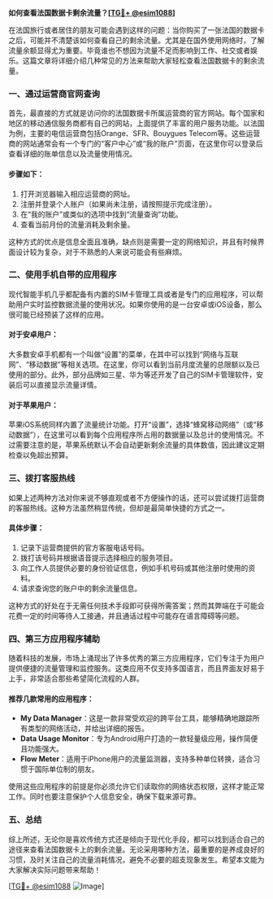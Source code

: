 **如何查看法国数据卡剩余流量？[[TG💪+ @esim1088](https://t.me/s/esim1088)]**

在法国旅行或者居住的朋友可能会遇到这样的问题：当你购买了一张法国的数据卡之后，可能并不清楚该如何查看自己的剩余流量。尤其是在国外使用网络时，了解流量余额显得尤为重要。毕竟谁也不想因为流量不足而影响到工作、社交或者娱乐。这篇文章将详细介绍几种常见的方法来帮助大家轻松查看法国数据卡的剩余流量。

### 一、通过运营商官网查询

首先，最直接的方式就是访问你的法国数据卡所属运营商的官方网站。每个国家和地区的移动通信服务商都有自己的网站，上面提供了丰富的用户服务功能。以法国为例，主要的电信运营商包括Orange、SFR、Bouygues Telecom等。这些运营商的网站通常会有一个专门的“客户中心”或“我的账户”页面，在这里你可以登录后查看详细的账单信息以及流量使用情况。

#### 步骤如下：
1. 打开浏览器输入相应运营商的网址。
2. 注册并登录个人账户（如果尚未注册，请按照提示完成注册）。
3. 在“我的账户”或类似的选项中找到“流量查询”功能。
4. 查看当前月份的流量消耗及剩余量。

这种方式的优点是信息全面且准确，缺点则是需要一定的网络知识，并且有时候界面设计较为复杂，对于不熟悉的人来说可能会有些麻烦。

### 二、使用手机自带的应用程序

现代智能手机几乎都配备有内置的SIM卡管理工具或者是专门的应用程序，可以帮助用户实时监控数据流量的使用状况。如果你使用的是一台安卓或iOS设备，那么很可能已经预装了这样的应用。

#### 对于安卓用户：
大多数安卓手机都有一个叫做“设置”的菜单，在其中可以找到“网络与互联网”、“移动数据”等相关选项。在这里，你可以看到当前月度流量的总限额以及已使用的部分。此外，部分品牌如三星、华为等还开发了自己的SIM卡管理软件，安装后可以直接显示流量详情。

#### 对于苹果用户：
苹果iOS系统同样内置了流量统计功能。打开“设置”，选择“蜂窝移动网络”（或“移动数据”），在这里可以看到每个应用程序所占用的数据量以及总计的使用情况。不过需要注意的是，苹果系统默认不会自动更新剩余流量的具体数值，因此建议定期检查以免超出预算。

### 三、拨打客服热线

如果上述两种方法对你来说不够直观或者不方便操作的话，还可以尝试拨打运营商的客服热线。这种方法虽然稍显传统，但却是最简单快捷的方式之一。

#### 具体步骤：
1. 记录下运营商提供的官方客服电话号码。
2. 拨打该号码并根据语音提示选择相应的服务项目。
3. 向工作人员提供必要的身份验证信息，例如手机号码或其他注册时使用的资料。
4. 请求查询您的账户中的剩余流量信息。

这种方式的好处在于无需任何技术手段即可获得所需答案；然而其弊端在于可能会花费一定的时间等待人工接通，并且通话过程中可能存在语言障碍等问题。

### 四、第三方应用程序辅助

随着科技的发展，市场上涌现出了许多优秀的第三方应用程序，它们专注于为用户提供便捷的流量管理和监控服务。这类应用不仅支持多国语言，而且界面友好易于上手，非常适合那些希望简化流程的人群。

#### 推荐几款常用的应用程序：
- **My Data Manager**：这是一款非常受欢迎的跨平台工具，能够精确地跟踪所有类型的网络活动，并给出详细的报告。
- **Data Usage Monitor**：专为Android用户打造的一款轻量级应用，操作简便且功能强大。
- **Flow Meter**：适用于iPhone用户的流量监测器，支持多种单位转换，适合习惯于国际单位制的朋友。

使用这些应用程序的前提是你必须允许它们读取你的网络状态权限，这样才能正常工作。同时也要注意保护个人信息安全，确保下载来源可靠。

### 五、总结

综上所述，无论你是喜欢传统方式还是倾向于现代化手段，都可以找到适合自己的途径来查看法国数据卡上的剩余流量。无论采用哪种方法，最重要的是养成良好的习惯，及时关注自己的流量消耗情况，避免不必要的超支现象发生。希望本文能为大家解决实际问题带来帮助！

[[TG💪+ @esim1088](https://t.me/s/esim1088) ![Image](https://i.postimg.cc/4NQfJmqS/Snipaste-2025-05-13-00-14-12.png)]